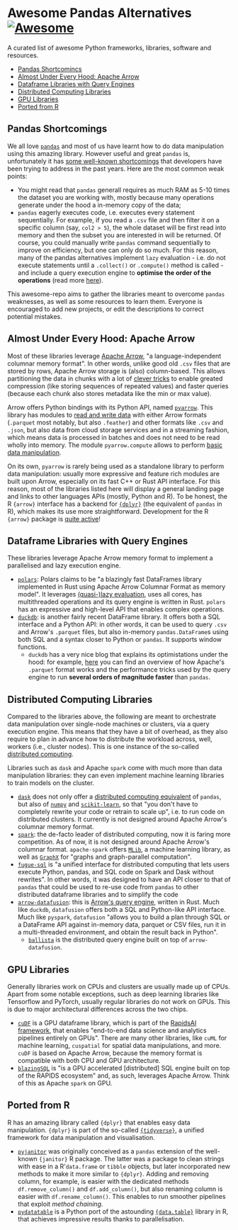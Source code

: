 # Awesome Pandas Alternatives [![Awesome](https://cdn.rawgit.com/sindresorhus/awesome/d7305f38d29fed78fa85652e3a63e154dd8e8829/media/badge.svg)](https://github.com/sindresorhus/awesome)

A curated list of awesome Python frameworks, libraries, software and resources.

- [Pandas Shortcomincs](#pandas-shortcomings)
- [Almost Under Every Hood: Apache Arrow](#almost-under-every-hood-apache-arrow)
- [Dataframe Libraries with Query Engines](#dataframe-libraries-with-query-engines)
- [Distributed Computing Libraries](#distributed-computing-libraries)
- [GPU Libraries](#gpu-libraries)
- [Ported from R](#ported-from-r)
 
## Pandas Shortcomings

We all love [`pandas`](https://github.com/pandas-dev/pandas) and most of us have learnt how to do data manipulation using this amazing library. However useful and great `pandas` is, unfortunately it has [some well-known shortcomings](https://youtu.be/ZTXFQ2sEarQ?t=1642) that developers have been trying to address in the past years. Here are the most common weak points:

* You might read that `pandas` generall requires as much RAM as 5-10 times the dataset you are working with, mostly because many operations generate under the hood a in-memory copy of the data;
* `pandas` eagerly executes code, i.e. executes every statement sequentially. For example, if you read a `.csv` file and then filter it on a specific column (say, `col2 > 5`), the whole dataset will be first read into memory and then the subset you are interested in will be returned. Of course, you could manually write `pandas` command sequentially to improve on efficiency, but one can only do so much. For this reason, many of the pandas alternatives implement `lazy` evaluation - i.e. do not execute statements until a `.collect()` or `.compute()` method is called - and include a query execution engine to **optimise the order of the operations** (read more [here](https://duckdb.org/2021/05/14/sql-on-pandas.html)).

This awesome-repo aims to gather the libraries meant to overcome `pandas` weaknesses, as well as some resources to learn them. Everyone is encouraged to add new projects, or edit the descriptions to correct potential mistakes.

## Almost Under Every Hood: Apache Arrow

Most of these libraries leverage [Apache Arrow](https://arrow.apache.org/), "a language-independent columnar memory format". In other words, unlike good old  `.csv` files that are stored by rows, Apache Arrow storage is (also) column-based. This allows partitioning the data in chunks with a lot of [clever tricks](https://arrow.apache.org/docs/format/Columnar.html) to enable greated compression (like storing sequences of repeated values) and faster queries (because each chunk also stores metadata like the min or max value).

Arrow offers Python bindings with its Python API, named [`pyarrow`](https://arrow.apache.org/docs/python/). This library has modules to [read and write data](https://arrow.apache.org/cookbook/py/io.html) with either Arrow formats (`.parquet` most notably, but also `.feather`) and other formats like `.csv` and `.json`, but also data from cloud storage services and in a streaming fashion, which means data is processed in batches and does not need to be read wholly into memory. The module `pyarrow.compute` allows to perform [basic data manipulation](https://arrow.apache.org/cookbook/py/data.html).

On its own, `pyarrow` is rarely being used as a standalone library to perform data manipulation: usually more expressive and feature rich modules are built upon Arrow, especially on its fast C++ or Rust API interface. For this reason, most of the libraries listed here will display a general landing page and links to other languages APIs (mostly, Python and R). To be honest, the R `{arrow}` interface has a backend for [`{dplyr}`](https://github.com/tidyverse/dplyr) (the equivalent of `pandas` in R), which makes its use more straightforward. Development for the R `{arrow}` package is [quite active](https://arrow.apache.org/blog/2021/11/08/r-6.0.0/)!

## Dataframe Libraries with Query Engines

These libraries leverage Apache Arrow memory format to implement a parallelised and lazy execution engine.

* [`polars`](https://github.com/pola-rs/polars): Polars claims to be "a blazingly fast DataFrames library implemented in Rust using Apache Arrow Columnar Format as memory model". It leverages [(quasi-)lazy evaluation](https://pola-rs.github.io/polars-book/user-guide/index.html#introduction), uses all cores, has multithreaded operations and its query engine is written in Rust. `polars` has an expressive and high-level API that enables complex operations.
* [`duckdb`](https://github.com/duckdb/duckdb): is another fairly recent DataFrame library. It offers both a SQL interface and a Python API: in other words, it can be used to query `.csv` and Arrow's `.parquet` files, but also in-memory `pandas.DataFrame`s using both SQL and a syntax closer to Python or `pandas`. It supports window functions.
  * `duckdb` has a very nice blog that explains its optimistations under the hood: for example, [here](https://duckdb.org/2021/06/25/querying-parquet.html) you can find an overview of how Apache's `.parquet` format works and the performance tricks used by the query engine to run **several orders of magnitude faster** than `pandas`.

## Distributed Computing Libraries

Compared to the libraries above, the following are meant to orchestrate data manipulation over single-node machines or clusters, via a query execution engine. This means that they have a bit of overhead, as they also require to plan in advance how to distribute the workload across, well, workers (i.e., cluster nodes). This is one instance of the so-called [distributed computing](https://www.ibm.com/docs/en/txseries/8.2?topic=overview-what-is-distributed-computing).

Libraries such as `dask` and Apache `spark` come with much more than data manipulation libraries: they can even implement machine learning libraries to train models on the cluster.

* [`dask`](https://github.com/dask/dask) does not only offer a [distributed computing equivalent](https://dask.org/) of `pandas`, but also of [`numpy`](https://github.com/numpy/numpy) and [`scikit-learn`](https://github.com/scikit-learn/scikit-learn), so that "you don't have to completely rewrite your code or retrain to scale up", i.e. to run code on distributed clusters. It currently is not designed around Apache Arrow's columnar memory format.
* [`spark`](https://github.com/apache/spark): the de-facto leader of distributed computing, now it is faring more competition. As of now, it is not designed around Apache Arrow's columnar format. `apache-spark` offers [`MLib`](https://spark.apache.org/mllib/), a machine learning library, as well as [`GraphX`](https://spark.apache.org/graphx/) for "graphs and graph-parallel computation".
* [`fugue-sql`](https://github.com/fugue-project/fugue) is "a unified interface for distributed computing that lets users execute Python, pandas, and SQL code on Spark and Dask without rewrites". In other words, it was designed to have an API closer to that of `pandas` that could be used to re-use code from `pandas` to other distributed dataframe libraries and to simplify the code
* [`arrow-datafusion`](https://github.com/apache/arrow-datafusion): this is [Arrow's query engine](https://arrow.apache.org/datafusion/user-guide/introduction.html), written in Rust. Much like `duckdb`, `datafusion` offers both a SQL and Python-like API interface. Much like `pyspark`, `datafusion` "allows you to build a plan through SQL or a DataFrame API against in-memory data, parquet or CSV files, run it in a multi-threaded environment, and obtain the result back in Python". 
  * [`ballista`](https://github.com/apache/arrow-datafusion/blob/master/ballista/README.md) is the distributed query engine built on top of `arrow-datafusion`.

## GPU Libraries

Generally libraries work on CPUs and clusters are usually made up of CPUs. Apart from some notable exceptions, such as deep learning libraries like Tensorflow and PyTorch, usually regular libraries do not work on GPUs. This is due to major architectural differences across the two chips.

* [`cuDF`](https://github.com/rapidsai/cudf) is a GPU dataframe library, which is part of the [RapidsAI framework](https://rapids.ai/), that enables "end-to-end data science and analytics pipelines entirely on GPUs". There are many other libraries, like `cuML` for machine learning, `cuspatial` for spatial data manipulations, and more. `cuDF` is based on Apache Arrow, because the memory format is compatible with both CPU and GPU architecture.
* [`blazingSQL`](https://github.com/BlazingDB/blazingsql) is "is a GPU accelerated [distributed] SQL engine built on top of the RAPIDS ecosystem" and, as such, leverages Apache Arrow. Think of this as Apache `spark` on GPU.

## Ported from R

R has an amazing library called `{dplyr}` that enables easy data manipulation. `{dplyr}` is part of the so-called [`{tidyverse}`](https://www.tidyverse.org/), a unified framework for data manipulation and visualisation.

* [`pyjanitor`](https://github.com/pyjanitor-devs/pyjanitor) was originally conceived as a `pandas` extension of the well-known `{janitor}` R package. The latter was a package to clean strings with ease in a R'`data.frame` or `tibble` objects, but later incorporated new methods to make it more similar to `{dplyr}`. Adding and removing column, for example, is easier with the dedicated methods `df.remove_column()` and `df.add_column()`, but also renaming column is easier with `df.rename_column()`. This enables to run smoother pipelines that exploit *method chaining*.
* [`pydatatable`](https://github.com/h2oai/datatable) is a Python port of the astounding [`{data.table}`](https://github.com/Rdatatable/data.table) library in R, that achieves impressive results thanks to parallelisation.
